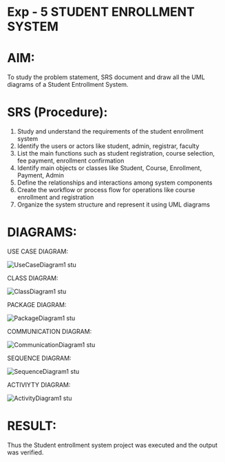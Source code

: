 # Exp - 5 STUDENT ENROLLMENT SYSTEM

# AIM:
To study the problem statement, SRS document and draw all the UML diagrams of a Student Entrollment System.
# SRS (Procedure):

1. Study and understand the requirements of the student enrollment system
2. Identify the users or actors like student, admin, registrar, faculty
3. List the main functions such as student registration, course selection, fee payment, enrollment confirmation
4. Identify main objects or classes like Student, Course, Enrollment, Payment, Admin
5. Define the relationships and interactions among system components
6. Create the workflow or process flow for operations like course enrollment and registration
7. Organize the system structure and represent it using UML diagrams

# DIAGRAMS:

USE CASE DIAGRAM:

![UseCaseDiagram1 stu](https://github.com/user-attachments/assets/1e49163c-de17-46ed-98d0-a77199647934)


CLASS DIAGRAM:

![ClassDiagram1 stu](https://github.com/user-attachments/assets/d1e4e0ea-c663-4d1e-8b06-8ae014fc0804)


PACKAGE DIAGRAM:

![PackageDiagram1 stu](https://github.com/user-attachments/assets/8b097f79-750f-407d-8bae-ffe0f81c3000)


COMMUNICATION DIAGRAM:

![CommunicationDiagram1 stu](https://github.com/user-attachments/assets/8caff7cf-6766-461f-959c-6ec2a3098d8a)


SEQUENCE DIAGRAM:

![SequenceDiagram1 stu](https://github.com/user-attachments/assets/a41ac915-4451-4d26-99fe-5d4dbe7d14b1)


ACTIVIYTY DIAGRAM:

![ActivityDiagram1 stu](https://github.com/user-attachments/assets/8175e23a-cbfc-4063-aa71-bf039cbc1c7e)

# RESULT:
Thus the Student entrollment system project was executed and the output was verified.


